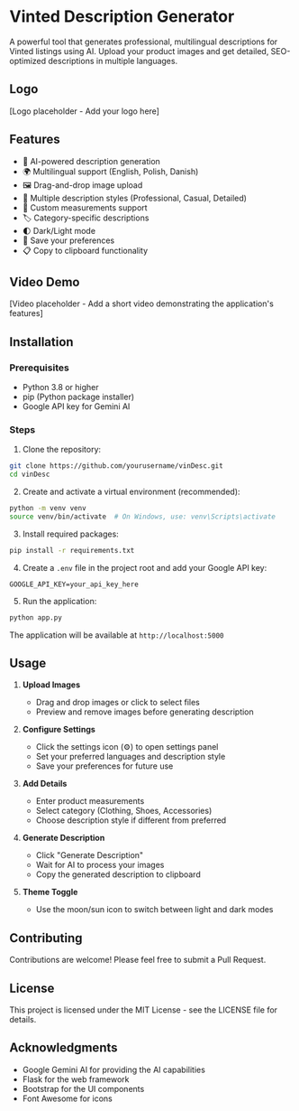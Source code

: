# Vinted Description Generator

A powerful tool that generates professional, multilingual descriptions for Vinted listings using AI. Upload your product images and get detailed, SEO-optimized descriptions in multiple languages.

## Logo

[Logo placeholder - Add your logo here]

## Features

- 🤖 AI-powered description generation
- 🌍 Multilingual support (English, Polish, Danish)
- 🖼️ Drag-and-drop image upload
- 🎨 Multiple description styles (Professional, Casual, Detailed)
- 📏 Custom measurements support
- 🏷️ Category-specific descriptions
- 🌓 Dark/Light mode
- 💾 Save your preferences
- 📋 Copy to clipboard functionality

## Video Demo

[Video placeholder - Add a short video demonstrating the application's features]

## Installation

### Prerequisites

- Python 3.8 or higher
- pip (Python package installer)
- Google API key for Gemini AI

### Steps

1. Clone the repository:

```bash
git clone https://github.com/yourusername/vinDesc.git
cd vinDesc
```

2. Create and activate a virtual environment (recommended):

```bash
python -m venv venv
source venv/bin/activate  # On Windows, use: venv\Scripts\activate
```

3. Install required packages:

```bash
pip install -r requirements.txt
```

4. Create a `.env` file in the project root and add your Google API key:

```
GOOGLE_API_KEY=your_api_key_here
```

5. Run the application:

```bash
python app.py
```

The application will be available at `http://localhost:5000`

## Usage

1. **Upload Images**

   - Drag and drop images or click to select files
   - Preview and remove images before generating description

2. **Configure Settings**

   - Click the settings icon (⚙️) to open settings panel
   - Set your preferred languages and description style
   - Save your preferences for future use

3. **Add Details**

   - Enter product measurements
   - Select category (Clothing, Shoes, Accessories)
   - Choose description style if different from preferred

4. **Generate Description**

   - Click "Generate Description"
   - Wait for AI to process your images
   - Copy the generated description to clipboard

5. **Theme Toggle**
   - Use the moon/sun icon to switch between light and dark modes

## Contributing

Contributions are welcome! Please feel free to submit a Pull Request.

## License

This project is licensed under the MIT License - see the LICENSE file for details.

## Acknowledgments

- Google Gemini AI for providing the AI capabilities
- Flask for the web framework
- Bootstrap for the UI components
- Font Awesome for icons
